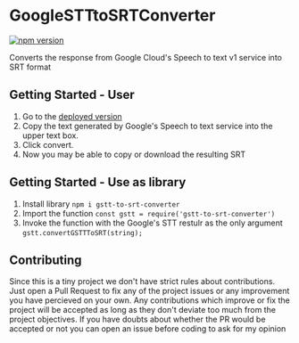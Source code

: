 # GoogleSTTtoSRTConverter
[![npm version](https://badge.fury.io/js/gstt-to-srt-converter.svg)](https://badge.fury.io/js/gstt-to-srt-converter)

Converts the response from Google Cloud's Speech to text v1 service into SRT format

## Getting Started - User
1. Go to the [deployed version](https://luismayo.github.io/GoogleSTTtoSRTConverter/)
2. Copy the text generated by Google's Speech to text service into the upper text box.
3. Click convert.
4. Now you may be able to copy or download the resulting SRT

## Getting Started - Use as library
1. Install library
`npm i gstt-to-srt-converter`
2. Import the function
`const gstt = require('gstt-to-srt-converter')`
3. Invoke the function with the Google's STT restulr as the only argument
`gstt.convertGSTTToSRT(string);`

## Contributing
Since this is a tiny project we don't have strict rules about contributions. Just open a Pull Request to fix any of the project issues or any improvement you have percieved on your own. Any contributions which improve or fix the project will be accepted as long as they don't deviate too much from the project objectives. If you have doubts about whether the PR would be accepted or not you can open an issue before coding to ask for my opinion
